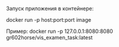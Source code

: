 Запуск приложения в контейнере:

docker run -p host:port:port image

Пример:
docker run -p 127.0.0.1:8080:8080 gr602horse/vis_examen_task:latest
